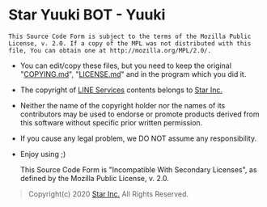 # Star Yuuki BOT - Yuuki

    This Source Code Form is subject to the terms of the Mozilla Public
    License, v. 2.0. If a copy of the MPL was not distributed with this
    file, You can obtain one at http://mozilla.org/MPL/2.0/.

+ You can edit/copy these files, but you need to keep the original "[COPYING.md](COPYING.md)", "[LICENSE.md](LICENSE.md)" and  in the program which you did it.

+ The copyright of [LINE Services](https://line.starinc.xyz/) contents belongs to [Star Inc.](https://starinc.xyz)

+ Neither the name of the copyright holder nor the names of its contributors may be used to endorse or promote products derived from this software without specific prior written permission.

+ If you cause any legal problem, we DO NOT assume any responsibility.

+ Enjoy using ;)


    This Source Code Form is "Incompatible With Secondary Licenses", as
    defined by the Mozilla Public License, v. 2.0.

> Copyright(c) 2020 [Star Inc.](https://starinc.xyz) All Rights Reserved.
